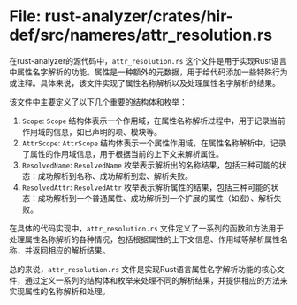 # File: rust-analyzer/crates/hir-def/src/nameres/attr_resolution.rs

在rust-analyzer的源代码中，`attr_resolution.rs` 这个文件是用于实现Rust语言中属性名字解析的功能。属性是一种额外的元数据，用于给代码添加一些特殊行为或注释。具体来说，该文件实现了属性名称解析以及处理属性名字解析的结果。

该文件中主要定义了以下几个重要的结构体和枚举：

1. `Scope`: `Scope` 结构体表示一个作用域，在属性名称解析过程中，用于记录当前作用域的信息，如已声明的项、模块等。
2. `AttrScope`: `AttrScope` 结构体表示一个属性作用域，在属性名称解析中，记录了属性的作用域信息，用于根据当前的上下文来解析属性。
3. `ResolvedName`: `ResolvedName` 枚举表示解析出的名称结果，包括三种可能的状态：成功解析到名称、成功解析到宏、解析失败。
4. `ResolvedAttr`: `ResolvedAttr` 枚举表示解析属性的结果，包括三种可能的状态：成功解析到一个普通属性、成功解析到一个扩展的属性（如宏）、解析失败。

在具体的代码实现中，`attr_resolution.rs` 文件定义了一系列的函数和方法用于处理属性名称解析的各种情况，包括根据属性的上下文信息、作用域等解析属性名称，并返回相应的解析结果。

总的来说，`attr_resolution.rs` 文件是实现Rust语言属性名字解析功能的核心文件，通过定义一系列的结构体和枚举来处理不同的解析结果，并提供相应的方法来实现属性的名称解析和处理。

